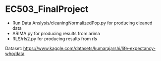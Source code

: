 # EC503_FinalProject
- Run Data Anslysis/cleaningNormalizedPop.py for producing cleaned data
- ARIMA.py for producing results from arima
- RLS/rls2.py for producing results from rls


Dataset: https://www.kaggle.com/datasets/kumarajarshi/life-expectancy-who/data
